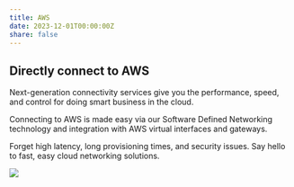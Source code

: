 ```yaml
---
title: AWS
date: 2023-12-01T00:00:00Z
share: false
---
```

## Directly connect to AWS

Next-generation connectivity services give you the performance, speed, and control for doing smart business in the cloud.

Connecting to AWS is made easy via our Software Defined Networking technology and integration with AWS virtual interfaces and gateways.

Forget high latency, long provisioning times, and security issues. Say hello to fast, easy cloud networking solutions.

![](/uploads/the-big-lebowski.webp)